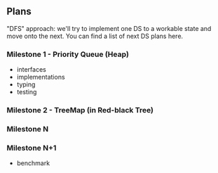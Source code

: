 ## Plans

"DFS" approach: we'll try to implement one DS to a workable state and move onto the next. You can find a list of next DS plans here.

### Milestone 1 - Priority Queue (Heap)

- interfaces
- implementations
- typing
- testing


### Milestone 2 - TreeMap (in Red-black Tree)

### Milestone N

### Milestone N+1

- benchmark

